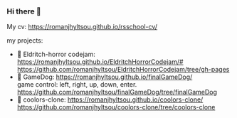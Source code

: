 ### Hi there 👋
My cv:
https://romanjhyltsou.github.io/rsschool-cv/

my projects:  
- 📖 Eldritch-horror codejam: https://romanjhyltsou.github.io/EldritchHorrorCodejam/#  
https://github.com/romanjhyltsou/EldritchHorrorCodejam/tree/gh-pages  
- 📖 GameDog: https://romanjhyltsou.github.io/finalGameDog/  
game control: left, right, up, down, enter.  
https://github.com/romanjhyltsou/finalGameDog/tree/finalGameDog
- 📖 coolors-clone: https://romanjhyltsou.github.io/coolors-clone/  
https://github.com/romanjhyltsou/coolors-clone/tree/coolors-clone

<!--
**romanjhyltsou/romanjhyltsou** is a ✨ _special_ ✨ repository because its `README.md` (this file) appears on your GitHub profile.

Here are some ideas to get you started:

- 🔭 I’m currently working on ...
- 🌱 I’m currently learning ...
- 👯 I’m looking to collaborate on ...
- 🤔 I’m looking for help with ...
- 💬 Ask me about ...
- 📫 How to reach me: ...
- 😄 Pronouns: ...
- ⚡ Fun fact: ...
-->
